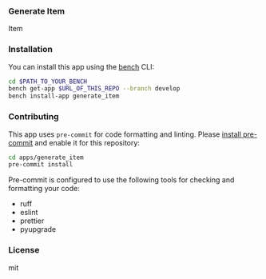 ### Generate Item

Item

### Installation

You can install this app using the [bench](https://github.com/frappe/bench) CLI:

```bash
cd $PATH_TO_YOUR_BENCH
bench get-app $URL_OF_THIS_REPO --branch develop
bench install-app generate_item
```

### Contributing

This app uses `pre-commit` for code formatting and linting. Please [install pre-commit](https://pre-commit.com/#installation) and enable it for this repository:

```bash
cd apps/generate_item
pre-commit install
```

Pre-commit is configured to use the following tools for checking and formatting your code:

- ruff
- eslint
- prettier
- pyupgrade

### License

mit
